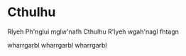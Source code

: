 # Cthulhu
Rlyeh
Ph'nglui mglw'nafh Cthulhu R'lyeh wgah'nagl fhtagn

wharrgarbl wharrgarbl wharrgarbl
